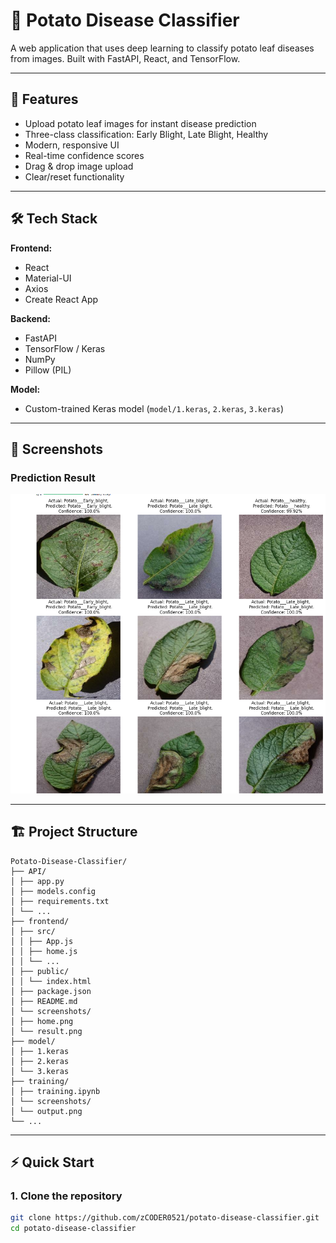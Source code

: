 # 🥔 Potato Disease Classifier

A web application that uses deep learning to classify potato leaf diseases from images. Built with FastAPI, React, and TensorFlow.

---

## 🚀 Features

- Upload potato leaf images for instant disease prediction
- Three-class classification: Early Blight, Late Blight, Healthy
- Modern, responsive UI
- Real-time confidence scores
- Drag & drop image upload
- Clear/reset functionality

---

## 🛠️ Tech Stack

**Frontend:**  
- React  
- Material-UI  
- Axios  
- Create React App

**Backend:**  
- FastAPI  
- TensorFlow / Keras  
- NumPy  
- Pillow (PIL)

**Model:**  
- Custom-trained Keras model (`model/1.keras`, `2.keras`, `3.keras`)

---

## 📸 Screenshots

### Prediction Result
![Result Screenshot](training/screenshots/output.png)

---

## 🏗️ Project Structure

```
Potato-Disease-Classifier/
├── API/
│ ├── app.py
│ ├── models.config
│ ├── requirements.txt
│ └── ...
├── frontend/
│ ├── src/
│ │ ├── App.js
│ │ ├── home.js
│ │ └── ...
│ ├── public/
│ │ └── index.html
│ ├── package.json
│ ├── README.md
│ └── screenshots/
│ ├── home.png
│ └── result.png
├── model/
│ ├── 1.keras
│ ├── 2.keras
│ └── 3.keras
├── training/
│ ├── training.ipynb
│ └── screenshots/
│ └── output.png
└── ...

```


---

## ⚡ Quick Start

### 1. Clone the repository

```sh
git clone https://github.com/zCODER0521/potato-disease-classifier.git
cd potato-disease-classifier

